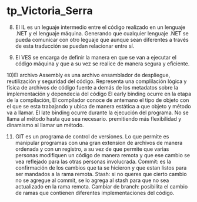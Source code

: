 # tp_Victoria_Serra
8) El IL es un leguaje intermedio entre el código realizado en un lenguaje .NET y el lenguaje máquina. Generando que cualquier lenguaje .NET se pueda comunicar con otro leguaje que aunque sean diferentes a través de esta traducción se puedan relacionar entre sí.

9) El VES se encarga de definir la manera en que se van a ejecutar el código máquina y que a su vez se realice de manera segura y eficiente.

10)El archivo Assembly es una archivo ensamblador de despliegue, reutilización y seguridad del código. Representa una complilación lógica y física de archivos de código fuente a demás de los metadatos sobre la implementación y dependecia del código
El early binding ocurre en la etapa de la compilación, El compilador conoce de antemano el tipo de objeto con el que se esta trabajando y ubica de manera estática a que objeto y método va a llamar.
El late binding ocurre durante la ejecución del programa. No se llama al método hasta que sea necesario. premitiendo más flexibilidad y dinamismo al llamar un método.

11) GIT es un programa de control de versiones. Lo que permite es manipular programas con una gran extension de archivos de manera ordenada y con un registro, a su vez de que permite que varias personas modifiquen un código de manera remota y que ese cambio se vea reflejado para las otras personas involucrada.
Commit:  es la confirmación de los cambios que ta se hicieron y que estan listos para ser mandados a la rama remota.
Stash: si no queres que cierto cambio no se agregue al commit, se lo agrega al stash para que no sea actualizado en la rama remota.
Cambiar de branch: posibilita el cambio de ramas que contienen diferentes implementaciones del código.
